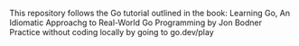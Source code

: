 This repository follows the Go tutorial outlined in the book: Learning Go, An Idiomatic Approachg to Real-World Go Programming by Jon Bodner
Practice without coding locally by going to go.dev/play
